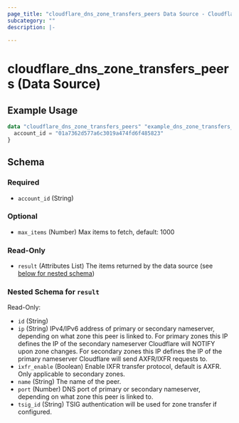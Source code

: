 ```yaml
---
page_title: "cloudflare_dns_zone_transfers_peers Data Source - Cloudflare"
subcategory: ""
description: |-
  
---
```


# cloudflare_dns_zone_transfers_peers (Data Source)



## Example Usage

```terraform
data "cloudflare_dns_zone_transfers_peers" "example_dns_zone_transfers_peers" {
  account_id = "01a7362d577a6c3019a474fd6f485823"
}
```

<!-- schema generated by tfplugindocs -->
## Schema

### Required

- `account_id` (String)

### Optional

- `max_items` (Number) Max items to fetch, default: 1000

### Read-Only

- `result` (Attributes List) The items returned by the data source (see [below for nested schema](#nestedatt--result))

<a id="nestedatt--result"></a>
### Nested Schema for `result`

Read-Only:

- `id` (String)
- `ip` (String) IPv4/IPv6 address of primary or secondary nameserver, depending on what zone this peer is linked to. For primary zones this IP defines the IP of the secondary nameserver Cloudflare will NOTIFY upon zone changes. For secondary zones this IP defines the IP of the primary nameserver Cloudflare will send AXFR/IXFR requests to.
- `ixfr_enable` (Boolean) Enable IXFR transfer protocol, default is AXFR. Only applicable to secondary zones.
- `name` (String) The name of the peer.
- `port` (Number) DNS port of primary or secondary nameserver, depending on what zone this peer is linked to.
- `tsig_id` (String) TSIG authentication will be used for zone transfer if configured.



